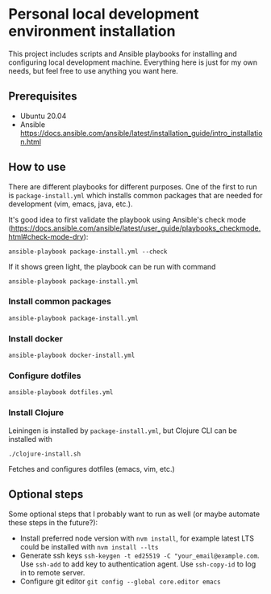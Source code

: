 # Personal local development environment installation

This project includes scripts and Ansible playbooks for installing and configuring local development machine. Everything here is just for my own needs, but feel free to use anything you want here.

## Prerequisites

- Ubuntu 20.04
- Ansible https://docs.ansible.com/ansible/latest/installation_guide/intro_installation.html

## How to use

There are different playbooks for different purposes. One of the first to run is `package-install.yml` which installs common packages that are needed for development (vim, emacs, java, etc.).

It's good idea to first validate the playbook using Ansible's check mode (https://docs.ansible.com/ansible/latest/user_guide/playbooks_checkmode.html#check-mode-dry):

```
ansible-playbook package-install.yml --check
```

If it shows green light, the playbook can be run with command

```
ansible-playbook package-install.yml
```

### Install common packages
```
ansible-playbook package-install.yml
```

### Install docker
```
ansible-playbook docker-install.yml
```

### Configure dotfiles
```
ansible-playbook dotfiles.yml
```

### Install Clojure
Leiningen is installed by `package-install.yml`, but Clojure CLI can be installed with
```
./clojure-install.sh
```

Fetches and configures dotfiles (emacs, vim, etc.)

## Optional steps

Some optional steps that I probably want to run as well (or maybe automate these steps in the future?):

- Install preferred node version with `nvm install`, for example latest LTS could be installed with `nvm install --lts`
- Generate ssh keys `ssh-keygen -t ed25519 -C "your_email@example.com`. Use `ssh-add` to add key to authentication agent. Use `ssh-copy-id` to log in to remote server. 
- Configure git editor `git config --global core.editor emacs`
